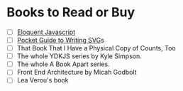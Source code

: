 # Books to Read or Buy

- [ ] [Eloquent Javascript](http://eloquentjavascript.net/)
- [ ] [Pocket Guide to Writing SVG](http://svgpocketguide.com/book/)s
- [ ] That Book That I Have a Physical Copy of Counts, Too
- [ ] The whole YDKJS series by Kyle Simpson.
- [ ] The whole A Book Apart series.
- [ ] Front End Architecture by Micah Godbolt
- [ ] Lea Verou's book
